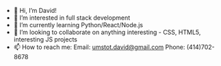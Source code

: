 - 👋 Hi, I’m David!
- 👀 I’m interested in full stack development
- 🌱 I’m currently learning Python/React/Node.js
- 💞️ I’m looking to collaborate on anything interesting - CSS, HTML5, interesting JS projects
- 📫 How to reach me:
Email: umstot.david@gmail.com
Phone: (414)702-8678
